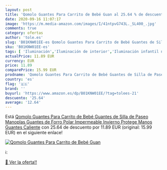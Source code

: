 ```yaml
---
layout: post
title: 'Qomolo Guantes Para Carrito de Bebé Guan al 25.64 % de descuento'
date: 2020-09-16 11:07:17
image: 'https://m.media-amazon.com/images/I/41ntpvG743L._SL400_.jpg'
comments: true
category: ofertas
author: 'tole.es'
slug: 'B01KNW01EE-es Qomolo Guantes Para Carrito de Bebé Guantes de Silla de...'
sku: 'B01KNW01EE-es'
tags: [ 'Iluminación','Iluminación de interior','Iluminación infantil nocturna','Lámparas e iluminación infantil','bebé', ]
actualPrice: 11.89 EUR
currency: EUR
price: 11.89
comparePrice: 15.99 EUR
prodname: 'Qomolo Guantes Para Carrito de Bebé Guantes de Silla de Paseo  Manoplas Guantes de Forro Polar Impermeable  Invierno Protege Manos Guantes Caliente'
country: 'es'
flag: '🇪🇸'
brand: ''
buyurl: 'https://www.amazon.es/dp/B01KNW01EE/?tag=tolees-21'
descuento: '25.64'
average: '12.64'
---
```


Está [Qomolo Guantes Para Carrito de Bebé Guantes de Silla de Paseo  Manoplas Guantes de Forro Polar Impermeable  Invierno Protege Manos Guantes Caliente](https://www.amazon.es/dp/B01KNW01EE/?tag=tolees-21) con 25.64 de descuento por 11.89 EUR (original: 15.99 EUR) en el siguiente enlace!

[![Qomolo Guantes Para Carrito de Bebé Guan](https://m.media-amazon.com/images/I/41ntpvG743L._SL400_.jpg)](https://www.amazon.es/dp/B01KNW01EE/?tag=tolees-21)

ℹ️:


[🛒 Ver la oferta!!](https://www.amazon.es/dp/B01KNW01EE/?tag=tolees-21)
